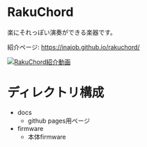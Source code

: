 # RakuChord

楽にそれっぽい演奏ができる楽器です。

紹介ページ: https://inajob.github.io/rakuchord/

[![RakuChord紹介動画](http://img.youtube.com/vi/hCYnGipDu9w/0.jpg)](http://www.youtube.com/watch?v=hCYnGipDu9w)

# ディレクトリ構成

- docs
  - github pages用ページ
- firmware
  - 本体firmware
